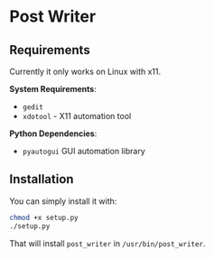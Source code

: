# Post Writer

## Requirements

Currently it only works on Linux with x11.

**System Requirements**:
- `gedit`
- `xdotool`  - X11 automation tool

**Python Dependencies**:
- `pyautogui` GUI automation library

## Installation

You can simply install it with:
```bash
chmod +x setup.py
./setup.py
```
That will install `post_writer` in `/usr/bin/post_writer`.
